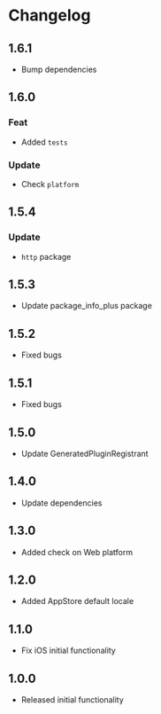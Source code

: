 # Changelog

## 1.6.1
- Bump dependencies

## 1.6.0
  ### Feat
  - Added `tests`
  ### Update
  - Check `platform`


## 1.5.4
  ### Update
  - `http` package

## 1.5.3
 - Update package_info_plus package

## 1.5.2
- Fixed bugs

## 1.5.1
- Fixed bugs

## 1.5.0
- Update GeneratedPluginRegistrant

## 1.4.0
- Update dependencies

## 1.3.0
- Added check on Web platform

## 1.2.0
- Added AppStore default locale

## 1.1.0
- Fix iOS initial functionality

## 1.0.0
- Released initial functionality